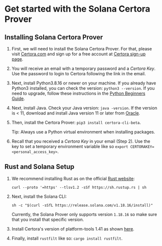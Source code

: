 # Get started with the Solana Certora Prover


## Installing Solana Certora Prover

1. First, we will need to install the Solana Certora Prover.
   For that, please visit [Certora.com](https://www.certora.com/) and sign up for a
   free account at [Certora sign-up page](https://www.certora.com/signup).

2. You will receive an email with a temporary password and a *Certora Key*.
   Use the password to login to Certora following the link in the email.

3. Next, install Python3.8.16 or newer on your machine.
   If you already have Python3 installed, you can check the version: `python3 --version`.
   If you need to upgrade, follow these instructions in the
   [Python Beginners Guide](https://wiki.python.org/moin/BeginnersGuide/Download).

4. Next, install Java. Check your Java version: `java -version`.
   If the version is < 11, download and install Java version 11 or later from
   [Oracle](https://www.oracle.com/java/technologies/downloads/).

5. Then, install the Certora Prover: `pip3 install certora-cli-beta`.

   Tip: Always use a Python virtual environment when installing packages.

6. Recall that you received a *Certora Key* in your email (Step 2).
   Use the key to set a temporary environment variable like so
   `export CERTORAKEY=<personal_access_key>`.


## Rust and Solana Setup

1. We recommend installing Rust as on the
   official [Rust website](https://www.rust-lang.org/tools/install): 

   `curl --proto '=https' --tlsv1.2 -sSf https://sh.rustup.rs | sh`

2. Next, install the Solana CLI:

   `sh -c "$(curl -sSfL https://release.solana.com/v1.18.16/install)"`

	Currently, the Solana Prover only supports version `1.18.16` so make sure that you install that specific version.

3. Install Certora's version of platform-tools 1.41 as shown [here](https://github.com/Certora/certora-solana-platform-tools?tab=readme-ov-file#installation-of-executables).

4. Finally, install `rustfilt` like so: `cargo install rustfilt`.



